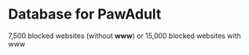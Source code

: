 # Database for PawAdult

7,500 blocked websites (without **www**)
or 15,000 blocked websites with www
